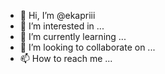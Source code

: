 - 👋 Hi, I’m @ekapriii
- 👀 I’m interested in ...
- 🌱 I’m currently learning ...
- 💞️ I’m looking to collaborate on ...
- 📫 How to reach me ...

<!---
ekapriii/ekapriii is a ✨ special ✨ repository because its `README.md` (this file) appears on your GitHub profile.
You can click the Preview link to take a look at your changes.
--->
